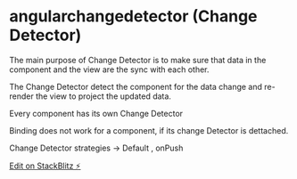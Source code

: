 # angularchangedetector (Change Detector)

The main purpose of Change Detector is to make sure that data in the component and the view are the sync with each other.

The Change Detector detect the component for the data change and re-render the view to project the updated data.

Every component has its own Change Detector

Binding does not work for a component, if its change Detector is dettached.

Change Detector strategies  -> Default , onPush



[Edit on StackBlitz ⚡️](https://stackblitz.com/edit/angularchangedetector)
